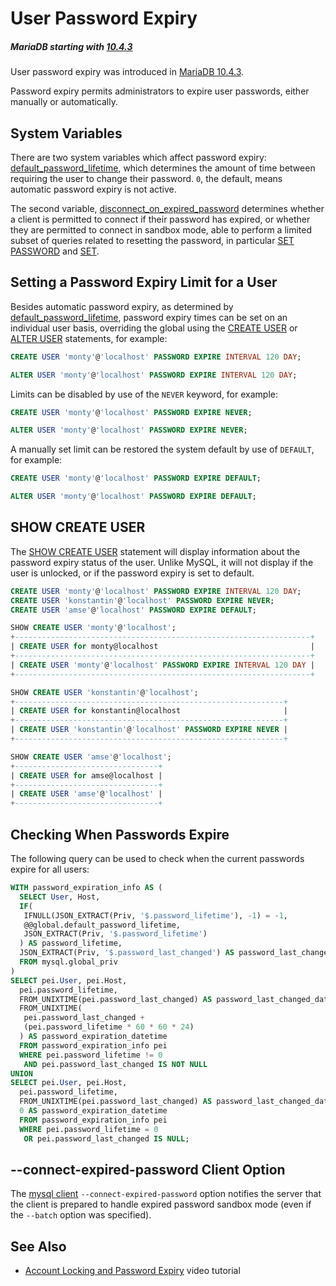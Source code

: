 # User Password Expiry

##### MariaDB starting with [10.4.3](/kb/en/mariadb-1043-release-notes/)

User password expiry was introduced in [MariaDB 10.4.3](/kb/en/mariadb-1043-release-notes/).

Password expiry permits administrators to expire user passwords, either manually or automatically.

## System Variables

There are two system variables which affect password expiry: [default_password_lifetime](/kb/en/server-system-variables/#default_password_lifetime), which determines the amount of time between requiring the user to change their password. `0`, the default, means automatic password expiry is not active.

The second variable, [disconnect_on_expired_password](/kb/en/server-system-variables/#disconnect_on_expired_password) determines whether a client is permitted to connect if their password has expired, or whether they are permitted to connect in sandbox mode, able to perform a limited subset of queries related to resetting the password, in particular [SET PASSWORD](/sql-statements-structure/sql-statements/account-management-sql-commands/set-password/) and [SET](/sql-statements-structure/sql-statements/administrative-sql-statements/set-commands/set/).

## Setting a Password Expiry Limit for a User

Besides automatic password expiry, as determined by [default_password_lifetime](/kb/en/server-system-variables/#default_password_lifetime), password expiry times can be set on an individual user basis, overriding the global using the [CREATE USER](/sql-statements-structure/sql-statements/account-management-sql-commands/create-user/) or [ALTER USER](/sql-statements-structure/sql-statements/account-management-sql-commands/alter-user/) statements, for example:

```sql
CREATE USER 'monty'@'localhost' PASSWORD EXPIRE INTERVAL 120 DAY;
```

```sql
ALTER USER 'monty'@'localhost' PASSWORD EXPIRE INTERVAL 120 DAY;
```

Limits can be disabled by use of the `NEVER` keyword, for example:

```sql
CREATE USER 'monty'@'localhost' PASSWORD EXPIRE NEVER;
```

```sql
ALTER USER 'monty'@'localhost' PASSWORD EXPIRE NEVER;
```

A manually set limit can be restored the system default by use of `DEFAULT`, for example:

```sql
CREATE USER 'monty'@'localhost' PASSWORD EXPIRE DEFAULT;
```

```sql
ALTER USER 'monty'@'localhost' PASSWORD EXPIRE DEFAULT;
```

## SHOW CREATE USER

The [SHOW CREATE USER](/sql-statements-structure/sql-statements/administrative-sql-statements/show/show-create-user/) statement will display information about the password expiry status of the user. Unlike MySQL, it will not display if the user is unlocked, or if the password expiry is set to default.

```sql
CREATE USER 'monty'@'localhost' PASSWORD EXPIRE INTERVAL 120 DAY;
CREATE USER 'konstantin'@'localhost' PASSWORD EXPIRE NEVER;
CREATE USER 'amse'@'localhost' PASSWORD EXPIRE DEFAULT;

SHOW CREATE USER 'monty'@'localhost';
+------------------------------------------------------------------+
| CREATE USER for monty@localhost                                  |
+------------------------------------------------------------------+
| CREATE USER 'monty'@'localhost' PASSWORD EXPIRE INTERVAL 120 DAY |
+------------------------------------------------------------------+

SHOW CREATE USER 'konstantin'@'localhost';
+------------------------------------------------------------+
| CREATE USER for konstantin@localhost                       |
+------------------------------------------------------------+
| CREATE USER 'konstantin'@'localhost' PASSWORD EXPIRE NEVER |
+------------------------------------------------------------+

SHOW CREATE USER 'amse'@'localhost';
+--------------------------------+
| CREATE USER for amse@localhost |
+--------------------------------+
| CREATE USER 'amse'@'localhost' |
+--------------------------------+
```

## Checking When Passwords Expire

The following query can be used to check when the current passwords expire for all users:

```sql
WITH password_expiration_info AS (
  SELECT User, Host,
  IF(
   IFNULL(JSON_EXTRACT(Priv, '$.password_lifetime'), -1) = -1,
   @@global.default_password_lifetime,
   JSON_EXTRACT(Priv, '$.password_lifetime')
  ) AS password_lifetime,
  JSON_EXTRACT(Priv, '$.password_last_changed') AS password_last_changed
  FROM mysql.global_priv
)
SELECT pei.User, pei.Host,
  pei.password_lifetime,
  FROM_UNIXTIME(pei.password_last_changed) AS password_last_changed_datetime,
  FROM_UNIXTIME(
   pei.password_last_changed +
   (pei.password_lifetime * 60 * 60 * 24)
  ) AS password_expiration_datetime
  FROM password_expiration_info pei
  WHERE pei.password_lifetime != 0
   AND pei.password_last_changed IS NOT NULL
UNION
SELECT pei.User, pei.Host,
  pei.password_lifetime,
  FROM_UNIXTIME(pei.password_last_changed) AS password_last_changed_datetime,
  0 AS password_expiration_datetime
  FROM password_expiration_info pei
  WHERE pei.password_lifetime = 0
   OR pei.password_last_changed IS NULL;
```

## --connect-expired-password Client Option

The [mysql client](/clients-utilities/mysql-client/mysql-command-line-client/) `--connect-expired-password` option notifies the server that the client is prepared to handle expired password sandbox mode (even if the `--batch` option was specified).

## See Also

- [Account Locking and Password Expiry](https://www.youtube.com/watch?v=AWM_fWZ3XIw) video tutorial